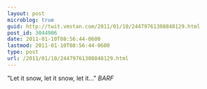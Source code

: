 ```yaml
---
layout: post
microblog: true
guid: http://twit.vmstan.com/2011/01/10/24479761308848129.html
post_id: 3044906
date: 2011-01-10T08:56:44-0600
lastmod: 2011-01-10T08:56:44-0600
type: post
url: /2011/01/10/24479761308848129.html
---
```

"Let it snow, let it snow, let it..." *BARF*
